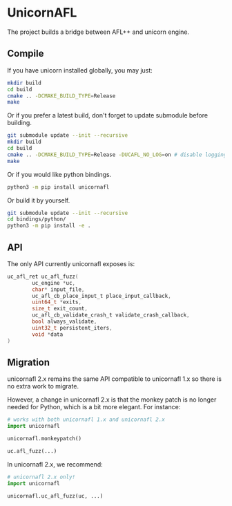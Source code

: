# UnicornAFL

The project builds a bridge between AFL++ and unicorn engine.

## Compile

If you have unicorn installed globally, you may just:

```bash
mkdir build
cd build
cmake .. -DCMAKE_BUILD_TYPE=Release
make
```

Or if you prefer a latest build, don't forget to update submodule before building.

```bash
git submodule update --init --recursive
mkdir build
cd build
cmake .. -DCMAKE_BUILD_TYPE=Release -DUCAFL_NO_LOG=on # disable logging for the maximum speed
make
```

Or if you would like python bindings.

```bash
python3 -m pip install unicornafl
```

Or build it by yourself.

```bash
git submodule update --init --recursive
cd bindings/python/
python3 -m pip install -e .
```

## API

The only API currently unicornafl exposes is:

```C
uc_afl_ret uc_afl_fuzz(
        uc_engine *uc, 
        char* input_file, 
        uc_afl_cb_place_input_t place_input_callback, 
        uint64_t *exits, 
        size_t exit_count, 
        uc_afl_cb_validate_crash_t validate_crash_callback, 
        bool always_validate,
        uint32_t persistent_iters,
        void *data
)
```

## Migration

unicornafl 2.x remains the same API compatible to unicornafl 1.x so there is no extra work to migrate.

However, a change in unicornafl 2.x is that the monkey patch is no longer needed for Python, which is a bit more elegant. For instance:

```python
# works with both unicornafl 1.x and unicornafl 2.x
import unicornafl

unicornafl.monkeypatch()

uc.afl_fuzz(...)
```

In unicornafl 2.x, we recommend:

```python
# unicornafl 2.x only!
import unicornafl

unicornafl.uc_afl_fuzz(uc, ...)
```
